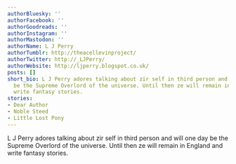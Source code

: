 ```yaml
---
authorBluesky: ''
authorFacebook: ''
authorGoodreads: ''
authorInstagram: ''
authorMastodon: ''
authorName: L J Perry
authorTumblr: http://theacellevinproject/
authorTwitter: http://_LJPerry/
authorWebsite: http://ljperry.blogspot.co.uk/
posts: []
short_bio: L J Perry adores talking about zir self in third person and will one day
  be the Supreme Overlord of the universe. Until then ze will remain in England and
  write fantasy stories.
stories:
- Dear Author
- Noble Steed
- Little Lost Pony
---
```


L J Perry adores talking about zir self in third person and will one day be the Supreme Overlord of the universe. Until then ze will remain in England and write fantasy stories.